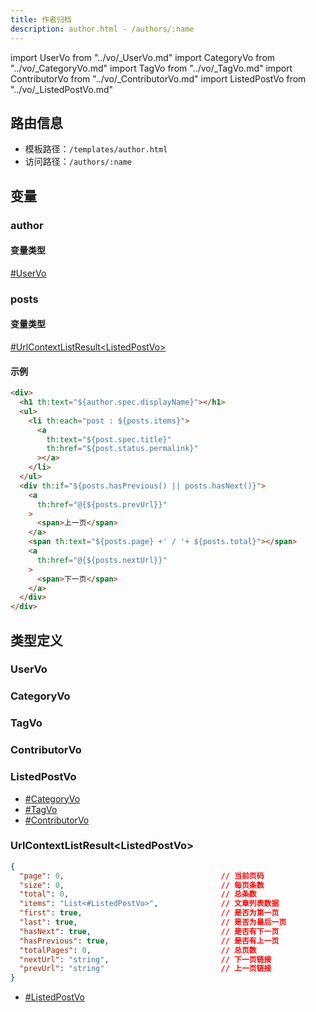 ```yaml
---
title: 作者归档
description: author.html - /authors/:name
---
```


import UserVo from "../vo/_UserVo.md"
import CategoryVo from "../vo/_CategoryVo.md"
import TagVo from "../vo/_TagVo.md"
import ContributorVo from "../vo/_ContributorVo.md"
import ListedPostVo from "../vo/_ListedPostVo.md"

## 路由信息

- 模板路径：`/templates/author.html`
- 访问路径：`/authors/:name`

## 变量

### author

#### 变量类型

[#UserVo](#uservo)

### posts

#### 变量类型

[#UrlContextListResult\<ListedPostVo\>](#urlcontextlistresultlistedpostvo)

#### 示例

```html title="/templates/author.html"
<div>
  <h1 th:text="${author.spec.displayName}"></h1>
  <ul>
    <li th:each="post : ${posts.items}">
      <a
        th:text="${post.spec.title}"
        th:href="${post.status.permalink}"
      ></a>
    </li>
  </ul>
  <div th:if="${posts.hasPrevious() || posts.hasNext()}">
    <a
      th:href="@{${posts.prevUrl}}"
    >
      <span>上一页</span>
    </a>
    <span th:text="${posts.page} +' / '+ ${posts.total}"></span>
    <a
      th:href="@{${posts.nextUrl}}"
    >
      <span>下一页</span>
    </a>
  </div>
</div>
```

## 类型定义

### UserVo

<UserVo />

### CategoryVo

<CategoryVo />

### TagVo

<TagVo />

### ContributorVo

<ContributorVo />

### ListedPostVo

<ListedPostVo />

- [#CategoryVo](#categoryvo)
- [#TagVo](#tagvo)
- [#ContributorVo](#contributorvo)

### UrlContextListResult\<ListedPostVo\>

```json title="UrlContextListResult<ListedPostVo>"
{
  "page": 0,                                   // 当前页码
  "size": 0,                                   // 每页条数
  "total": 0,                                  // 总条数
  "items": "List<#ListedPostVo>",              // 文章列表数据
  "first": true,                               // 是否为第一页
  "last": true,                                // 是否为最后一页
  "hasNext": true,                             // 是否有下一页
  "hasPrevious": true,                         // 是否有上一页
  "totalPages": 0,                             // 总页数
  "nextUrl": "string",                         // 下一页链接
  "prevUrl": "string"                          // 上一页链接
}
```

- [#ListedPostVo](#listedpostvo)
